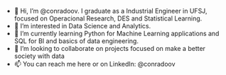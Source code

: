 - 👋 Hi, I’m @conradoov. I graduate as a Industrial Engineer in UFSJ, focused on Operacional Research, DES and Statistical Learning.
- 👀 I’m interested in Data Science and Analytics. 
- 🌱 I’m currently learning Python for Machine Learning applications and SQL for BI and basics of data engineering.
- 💞️ I’m looking to collaborate on projects focused on make a better society with data
- 📫 You can reach me here or on LinkedIn: @conradoov 

<!---
conradoov/conradoov is a ✨ special ✨ repository because its `README.md` (this file) appears on your GitHub profile.
You can click the Preview link to take a look at your changes.
--->
